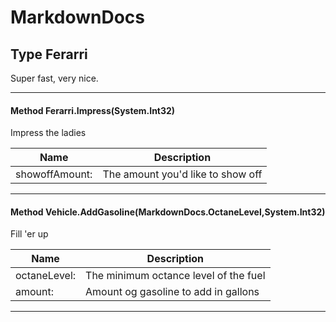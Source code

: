 # MarkdownDocs #

## Type Ferarri

 Super fast, very nice. 



---
#### Method Ferarri.Impress(System.Int32)

 Impress the ladies 

|Name | Description |
|-----|------|
|showoffAmount: |The amount you'd like to show off|


---
#### Method Vehicle.AddGasoline(MarkdownDocs.OctaneLevel,System.Int32)

 Fill 'er up 

|Name | Description |
|-----|------|
|octaneLevel: |The minimum octance level of the fuel|
|amount: |Amount og gasoline to add in gallons|


---


